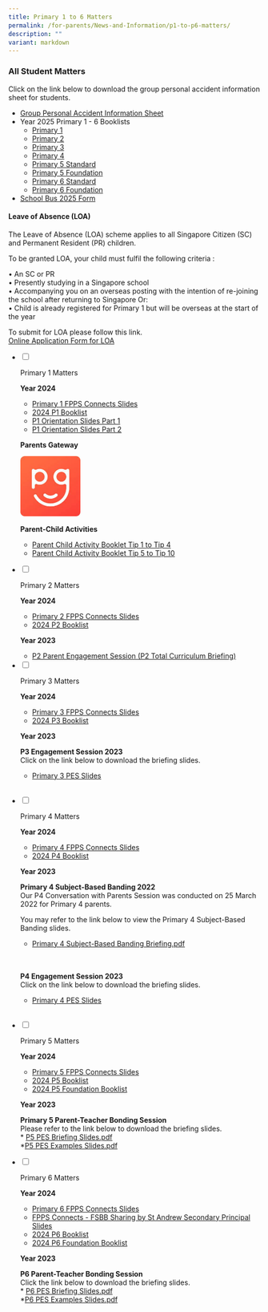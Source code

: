 ```yaml
---
title: Primary 1 to 6 Matters
permalink: /for-parents/News-and-Information/p1-to-p6-matters/
description: ""
variant: markdown
---
```

### All Student Matters

Click on the link below to download the group personal accident information sheet for students.

* <a target="_blank" href="/files/2024/P1%20%20%20P6%20Matters/Product_Fact_Sheet__Year_2024_May__Revised.pdf">Group Personal Accident Information Sheet</a>
* Year 2025 Primary 1 - 6 Booklists
	* [Primary 1](/files/2025/Booklists/P1_BOOKLIST.pdf)
	* [Primary 2](/files/2025/Booklists/P2_BOOKLIST.pdf)
	* [Primary 3](/files/2025/Booklists/P3_BOOKLIST.pdf)
	* [Primary 4](/files/2025/Booklists/P4_BOOKLIST.pdf)
	* [Primary 5 Standard](/files/2025/Booklists/P5_BOOKLIST.pdf)
	* [Primary 5 Foundation](/files/2025/Booklists/P5__FDN_.pdf)
	* [Primary 6 Standard](/files/2025/Booklists/P6_BOOKLIST.pdf)
	* [Primary 6 Foundation](/files/2025/Booklists/P6__FDN_.pdf)
* [School Bus 2025 Form](/files/2025/Binder_Bus_2025.pdf)


#### Leave of Absence (LOA)
 

The Leave of Absence (LOA) scheme applies to all Singapore Citizen (SC) and Permanent Resident (PR) children.  
  
To be granted LOA, your child must fulfil the following criteria :  
  
• An SC or PR  
• Presently studying in a Singapore school  
• Accompanying you on an overseas posting with the intention of re-joining the school after returning to Singapore Or:  
• Child is already registered for Primary 1 but will be overseas at the start of the year  
  
To submit for LOA please follow this link.  
[Online Application Form for LOA](https://form.gov.sg/#!/61023b016bd2f30011b37e2a)
<ul class="jekyllcodex_accordion">  
  
<li>  
  
<input id="accordion1" type="checkbox">  
  
<label for="accordion1">Primary 1 Matters</label>  
  
<div>  
		<b> Year 2024 </b><br>
			<ul>
								<li><a target="_blank" href="/files/2024/P1%20%20%20P6%20Matters/p1_fpps_connects.pdf">Primary 1 FPPS Connects Slides</a>
				</li>
				<li><a target="_blank" href="https://staging.d2n2vioi5ki3lh.amplifyapp.com/files/2024/Booklists/2024%20p1%20booklist.pdf">2024 P1 Booklist</a></li>
				<li> <a target="_blank" href="https://staging.d2n2vioi5ki3lh.amplifyapp.com/files/2024/P1%20%20%20P6%20Matters/p1202401.pdf">P1 Orientation Slides Part 1</a></li>
				<li> <a target="_blank" href="https://staging.d2n2vioi5ki3lh.amplifyapp.com/files/2024/P1%20%20%20P6%20Matters/p12024.pdf">P1 Orientation Slides Part 2</a></li>
			</ul>


	
<b> Parents Gateway </b><br>
	
<a href="https://staging.d2n2vioi5ki3lh.amplifyapp.com/for-parents/parents-gateway/" target="_blank"><img src="/images/p1m.png" style="width:25%"></a> <br>
	
<b> Parent-Child Activities</b><br>
*  <a href="https://staging.d2n2vioi5ki3lh.amplifyapp.com/files/p1m5.pdf" target="_blank">Parent Child Activity Booklet Tip 1 to Tip 4</a>	<br> 
*  <a href="https://staging.d2n2vioi5ki3lh.amplifyapp.com/files/p1m6.pdf" target="_blank">Parent Child Activity Booklet Tip 5 to Tip 10</a>	<br> 	
	
	
<p></p>  
  
</div>  
  
</li>  
<li>  
  
<input id="accordion2" type="checkbox">  
  
<label for="accordion2">Primary 2 Matters</label>  
  
<div>  
		<b> Year 2024 </b><br>
			<ul>
								<li><a target="_blank" href="/files/2024/P1%20%20%20P6%20Matters/p2_fpps_connects.pdf">Primary 2 FPPS Connects Slides</a>
				</li>
				<li><a target="_blank" href="https://staging.d2n2vioi5ki3lh.amplifyapp.com/files/2024/Booklists/2024%20p2%20booklist.pdf">2024 P2 Booklist</a></li>
			</ul>
<p>
<b> Year 2023 </b><br>
</p><ul>
	<li><a target="_blank" href="https://staging.d2n2vioi5ki3lh.amplifyapp.com/files/All%20Student%20Matters/P2/P2%20Total%20Curriculum%20Briefing_2023%20.pdf">P2 Parent Engagement Session (P2 Total Curriculum Briefing)</a></li>
</ul>
  
  
</div>  
  
</li>  
  
<li>  
  
<input id="accordion3" type="checkbox">  
  
<label for="accordion3">Primary 3 Matters</label>  
  
<div>  
  		<b> Year 2024 </b><br>
			<ul>
				<li><a target="_blank" href="/files/2024/P1%20%20%20P6%20Matters/p3_p4_fpps_connects.pdf">Primary 3 FPPS Connects Slides</a>
				</li>
				<li><a target="_blank" href="https://staging.d2n2vioi5ki3lh.amplifyapp.com/files/2024/Booklists/2024%20p3%20booklist.pdf">2024 P3 Booklist</a></li>
			</ul>
<p>
<b> Year 2023 </b><br>
	
<b>P3 Engagement Session 2023</b><br>
Click on the link below to download the briefing slides.	<br>
* <a href="https://staging.d2n2vioi5ki3lh.amplifyapp.com/files/All%20Student%20Matters/P3/p3%20and%204%20pes%202023.pdf" target="_blank">Primary 3 PES Slides</a>		
<br>
  
</p>  
  
</div>  
  
</li>  
  
<li>  
  
<input id="accordion4" type="checkbox">  
  
<label for="accordion4">Primary 4 Matters</label>  
  
<div>  
  		<b> Year 2024 </b><br>
			<ul>
								<li><a target="_blank" href="/files/2024/P1%20%20%20P6%20Matters/p3_p4_fpps_connects.pdf">Primary 4 FPPS Connects Slides</a>
				</li>
				<li><a target="_blank" href="https://staging.d2n2vioi5ki3lh.amplifyapp.com/files/2024/Booklists/2024%20p4%20booklist.pdf">2024 P4 Booklist</a></li>
			</ul>
<p>
<b> Year 2023 </b><br>
	
<b> Primary 4 Subject-Based Banding 2022 </b><br>
Our P4 Conversation with Parents Session was conducted on 25 March 2022 for Primary 4 parents.  <br>

You may refer to the link below to view the Primary 4 Subject-Based Banding slides.	<br>
* <a href="https://staging.d2n2vioi5ki3lh.amplifyapp.com/files/p4m2.pdf" target="_blank">Primary 4 Subject-Based Banding Briefing.pdf</a>		
<br><br>
	
<b>P4 Engagement Session 2023</b><br>
Click on the link below to download the briefing slides.	<br>
* <a href="https://staging.d2n2vioi5ki3lh.amplifyapp.com/files/All%20Student%20Matters/P3/p3%20and%204%20pes%202023.pdf" target="_blank">Primary 4 PES Slides</a>		
<br>
	
</p>  
  
</div>  
  
</li>  
	
<li>  
  
<input id="accordion5" type="checkbox">  
  
<label for="accordion5">Primary 5 Matters</label>  
  
<div>  
  		<b> Year 2024 </b><br>
			<ul>
												<li><a target="_blank" href="/files/2024/P1%20%20%20P6%20Matters/p5_fpps_connects.pdf">Primary 5 FPPS Connects Slides</a>
				</li>
				<li><a target="_blank" href="https://staging.d2n2vioi5ki3lh.amplifyapp.com/files/2024/Booklists/2024%20p5%20booklist.pdf">2024 P5 Booklist</a></li>
								<li><a target="_blank" href="https://staging.d2n2vioi5ki3lh.amplifyapp.com/files/2024/Booklists/2024%20p5%20(fdn).pdf">2024 P5 Foundation Booklist</a></li>
			</ul>
<p>
<b> Year 2023 </b><br>

<b> Primary 5 Parent-Teacher Bonding Session </b><br>
	Please refer to the link below to download the briefing slides.	<br>
		* <a href="https://staging.d2n2vioi5ki3lh.amplifyapp.com/files/All%20Student%20Matters/P5/2023%20pes.pdf" target="_blank">P5 PES Briefing Slides.pdf</a>		<br>
	*<a href="https://staging.d2n2vioi5ki3lh.amplifyapp.com/files/All%20Student%20Matters/P5/2023%20pes%20examples.pdf" target="_blank">P5 PES Examples Slides.pdf</a>		<br>
</p>  
  
</div>  
  
</li>  
	
<li>  
  
<input id="accordion6" type="checkbox">  
  
<label for="accordion6">Primary 6 Matters</label>  
  
<div>  
  		<b> Year 2024 </b><br>
			<ul>
												<li><a target="_blank" href="/files/2024/P1%20%20%20P6%20Matters/p6_fpps_connects.pdf">Primary 6 FPPS Connects Slides</a>
				</li>
												<li><a target="_blank" href="/files/2024/P1%20%20%20P6%20Matters/fsbb_sharing.pdf">FPPS Connects - FSBB Sharing by St Andrew Secondary Principal Slides</a>
				</li>
				<li><a target="_blank" href="https://staging.d2n2vioi5ki3lh.amplifyapp.com/files/2024/Booklists/2024%20p6%20booklist.pdf">2024 P6 Booklist</a></li>
				<li><a target="_blank" href="https://staging.d2n2vioi5ki3lh.amplifyapp.com/files/2024/Booklists/2024%20p6%20(fdn).pdf">2024 P6 Foundation Booklist</a></li>
			</ul>
<p>
<b> Year 2023 </b><br> 
	
<b>P6 Parent-Teacher Bonding Session</b><br>
Click the link below to download the briefing slides.<br>
	* <a href="https://staging.d2n2vioi5ki3lh.amplifyapp.com/files/All%20Student%20Matters/P5/2023%20pes.pdf" target="_blank">P6 PES Briefing Slides.pdf</a>		<br>
		*<a href="https://staging.d2n2vioi5ki3lh.amplifyapp.com/files/All%20Student%20Matters/P5/2023%20pes%20examples.pdf" target="_blank">P6 PES Examples Slides.pdf</a>		<br>
	
</p>  
  
</div>  
  
</li>  	
	
</ul>